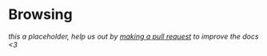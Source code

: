 # Browsing

<div class="big-emphasis" markdown="1">

*this a placeholder, help us out by [making a pull request](/docs/contributing.md)
to improve the docs <3*

</div>